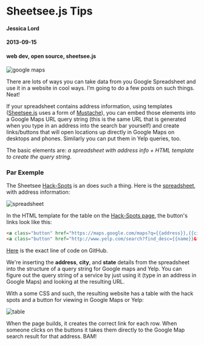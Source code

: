 # Sheetsee.js Tips
#### Jessica Lord
#### 2013-09-15
#### web dev, open source, sheetsee.js

![google maps](http://jlord.s3.amazonaws.com/wp-content/uploads/querystring.png)

There are lots of ways you can take data from you Google Spreadsheet and use it in a website in cool ways. I&#8217;m going to do a few posts on such things. Neat!

If your spreadsheet contains address information, using templates ([Sheetsee.js](http://jlord.github.io/sheetsee.js) uses a form of [Mustache](https://github.com/janl/mustache.js)), you can embed those elements into a Google Maps URL query string (this is the same URL that is generated when you type in an address into the search bar yourself) and create links/buttons that will open locations up directly in Google Maps on desktops and phones. Similarly you can put them in Yelp queries, too.

The basic elements are: *a spreadsheet with address info + HTML template to create the query string*.

### Par Exemple

The Sheetsee [Hack-Spots](http://jlord.github.io/hack-spots/) is an does such a thing. Here is the [spreadsheet](https://docs.google.com/spreadsheet/ccc?key=0Ao5u1U6KYND7dFVkcnJRNUtHWUNKamxoRGg4ZzNiT3c#gid=0), with address information:

![spreadsheet](http://jlord.s3.amazonaws.com/wp-content/uploads/Screen-Shot-2013-09-15-at-6.49.19-PM.png)

In the HTML template for the table on the [Hack-Spots page](http://jlord.github.io/hack-spots/), the button's links look like this:

```HTML
<a class="button" href="https://maps.google.com/maps?q={{address}},{{city}},{{state}}" target="_blank">View in Google Maps</a>
<a class="button" href="http://www.yelp.com/search?find_desc={{name}}&find_loc={{city}},{{state}}" target="_blank">Find on Yelp</a>
```

[Here](https://github.com/jlord/hack-spots/blob/gh-pages/index.html#L62) is the exact line of code on GitHub.

We're inserting the **address**, **city**, and **state** details from the spreadsheet into the structure of a query string for Google maps and Yelp. You can figure out the query string of a service by just using it (type in an address in Google Maps) and looking at the resulting URL.

With a some CSS and such, the resulting website has a table with the hack spots and a button for viewing in Google Maps or Yelp:

![table](http://jlord.s3.amazonaws.com/wp-content/uploads/Screen-Shot-2013-09-15-at-6.43.54-PM.png)


When the page builds, it creates the correct link for each row. When someone clicks on the buttons it takes them directly to the Google Map search result for that address. BAM!